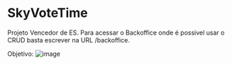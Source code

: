 # SkyVoteTime
Projeto Vencedor de ES.
Para acessar o Backoffice onde é possivel usar o CRUD basta escrever na URL /backoffice.


Objetivo:
![image](https://github.com/diogoreisrodrigues/SkyVoteTime/assets/119296999/dac85d2a-d929-41bf-88e5-9defd386ebf8)
